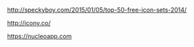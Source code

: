 http://speckyboy.com/2015/01/05/top-50-free-icon-sets-2014/

http://icony.co/

https://nucleoapp.com